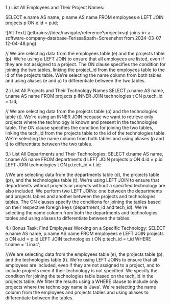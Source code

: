 1.) List All Employees and Their Project Names:

SELECT e.name AS name, p.name AS name
FROM employees e
LEFT JOIN projects p ON e.id = p.id;

![Alt Text] (jetbrains://idea/navigate/reference?project=sql-joins-in-a-software-company-database-Terissa&path=Screenshot from 2024-03-07 12-04-48.png)

// We are selecting data from the employees table (e) and the projects table (p).
We're using a LEFT JOIN to ensure that all employees are listed, even if they are not assigned to a project.
The ON clause specifies the condition for joining the two tables, linking the project_id from the employees table to the id of the projects table.
We're selecting the name column from both tables and using aliases (e and p) to differentiate between the two tables.

2.) List All Projects and Their Technology Names
SELECT p.name AS name, t.name AS name
FROM projects p
INNER JOIN technologies t ON p.tech_id = t.id;

// We are selecting data from the projects table (p) and the technologies table (t).
We're using an INNER JOIN because we want to retrieve only projects where the technology is known and present in the technologies table.
The ON clause specifies the condition for joining the two tables, linking the tech_id from the projects table to the id of the technologies table.
We're selecting the name column from both tables and using aliases (p and t) to differentiate between the two tables.

3.) List All Departments and Their Technologies:
SELECT d.name AS name, t.name AS name
FROM departments d
LEFT JOIN projects p ON d.id = p.id
LEFT JOIN technologies t ON p.tech_id = t.id;

//We are selecting data from the departments table (d), the projects table (pr), and the technologies table (t).
We're using LEFT JOIN to ensure that departments without projects or projects without a specified technology are also included.
We perform two LEFT JOINs: one between the departments and projects tables and another between the projects and technologies tables.
The ON clauses specify the conditions for joining the tables based on their respective foreign keys (department_id and tech_id).
We're selecting the name column from both the departments and technologies tables and using aliases to differentiate between the tables.

4.) Bonus Task: Find Employees Working on a Specific Technology:
SELECT e.name AS name, p.name AS name
FROM employees e
LEFT JOIN projects p ON e.id = p.id
LEFT JOIN technologies t ON p.tech_id = t.id
WHERE t.name = 'Linac';

//We are selecting data from the employees table (e), the projects table (p), and the technologies table (t).
We're using LEFT JOINs to ensure that all employees are included, even if they are not assigned to a project, and to include projects even if their technology is not specified.
We specify the condition for joining the technologies table based on the tech_id in the projects table.
We filter the results using a WHERE clause to include only projects where the technology name is 'Java'.
We're selecting the name column from the employees and projects tables and using aliases to differentiate between the tables.
